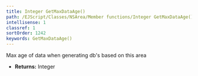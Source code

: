 ```yaml
---
title: Integer GetMaxDataAge()
path: /EJScript/Classes/NSArea/Member functions/Integer GetMaxDataAge()
intellisense: 1
classref: 1
sortOrder: 1242
keywords: GetMaxDataAge()
---
```



Max age of data when generating db's based on this area



* **Returns:** Integer


